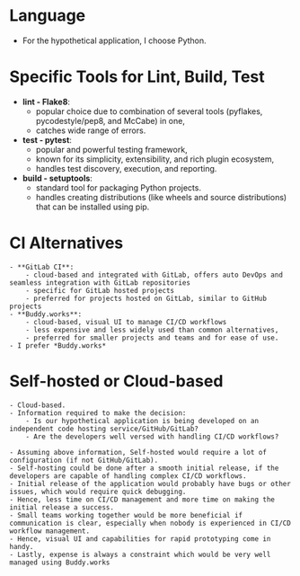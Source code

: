 # Language
- For the hypothetical application, I choose Python.


# Specific Tools for Lint, Build, Test
- **lint - Flake8**: 
	- popular choice due to combination of several tools (pyflakes, pycodestyle/pep8, and McCabe) in one, 
	- catches wide range of errors.
- **test - pytest**:
	- popular and powerful testing framework, 
	- known for its simplicity, extensibility, and rich plugin ecosystem,
	- handles test discovery, execution, and reporting.
- **build - setuptools**:
	- standard tool for packaging Python projects. 
	- handles creating distributions (like wheels and source distributions) that can be installed using pip.


# CI Alternatives
	- **GitLab CI**:
		- cloud-based and integrated with GitLab, offers auto DevOps and seamless integration with GitLab repositories
		- specific for GitLab hosted projects
		- preferred for projects hosted on GitLab, similar to GitHub projects  
	- **Buddy.works**:
		- cloud-based, visual UI to manage CI/CD workflows
		- less expensive and less widely used than common alternatives,
		- preferred for smaller projects and teams and for ease of use. 
	- I prefer *Buddy.works*


# Self-hosted or Cloud-based 
	- Cloud-based.
	- Information required to make the decision:
		- Is our hypothetical application is being developed on an independent code hosting service/GitHub/GitLab?
		- Are the developers well versed with handling CI/CD workflows?
 
	- Assuming above information, Self-hosted would require a lot of configuration (if not GitHub/GitLab).
	- Self-hosting could be done after a smooth initial release, if the developers are capable of handling complex CI/CD workflows.
	- Initial release of the application would probably have bugs or other issues, which would require quick debugging. 
	- Hence, less time on CI/CD management and more time on making the initial release a success.
	- Small teams working together would be more beneficial if communication is clear, especially when nobody is experienced in CI/CD workflow management.
	- Hence, visual UI and capabilities for rapid prototyping come in handy.
	- Lastly, expense is always a constraint which would be very well managed using Buddy.works